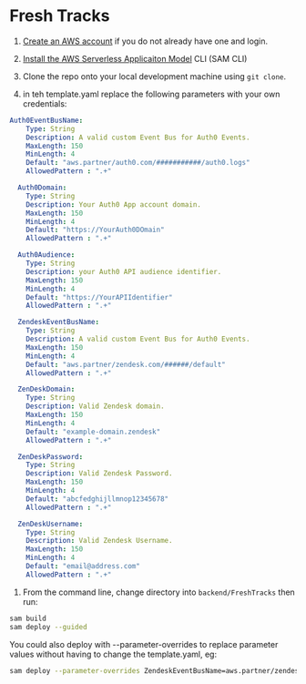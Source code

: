 
# Fresh Tracks

1. [Create an AWS account](https://portal.aws.amazon.com/gp/aws/developer/registration/index.html) if you do not already have one and login.

1. [Install the AWS Serverless Applicaiton Model](https://docs.aws.amazon.com/serverless-application-model/latest/developerguide/serverless-sam-cli-install.html) CLI (SAM CLI)

1. Clone the repo onto your local development machine using `git clone`.


1. in teh template.yaml replace the following parameters with your own credentials:

```yaml
Auth0EventBusName:
    Type: String
    Description: A valid custom Event Bus for Auth0 Events.
    MaxLength: 150
    MinLength: 4
    Default: "aws.partner/auth0.com/###########/auth0.logs"
    AllowedPattern : ".+"

  Auth0Domain:
    Type: String
    Description: Your Auth0 App account domain.
    MaxLength: 150
    MinLength: 4
    Default: "https://YourAuth0DOmain"
    AllowedPattern : ".+"

  Auth0Audience:
    Type: String
    Description: your Auth0 API audience identifier.
    MaxLength: 150
    MinLength: 4
    Default: "https://YourAPIIdentifier"
    AllowedPattern : ".+"

  ZendeskEventBusName:
    Type: String
    Description: A valid custom Event Bus for Auth0 Events.
    MaxLength: 150
    MinLength: 4
    Default: "aws.partner/zendesk.com/######/default"
    AllowedPattern : ".+"

  ZenDeskDomain:
    Type: String
    Description: Valid Zendesk domain.
    MaxLength: 150
    MinLength: 4
    Default: "example-domain.zendesk"
    AllowedPattern : ".+"

  ZenDeskPassword:
    Type: String
    Description: Valid Zendesk Password.
    MaxLength: 150
    MinLength: 4
    Default: "abcfedghijllmnop12345678"
    AllowedPattern : ".+"

  ZenDeskUsername:
    Type: String
    Description: Valid Zendesk Username.
    MaxLength: 150
    MinLength: 4
    Default: "email@address.com"
    AllowedPattern : ".+"
```

1. From the command line, change directory into `backend/FreshTracks` then run:

```bash
sam build
sam deploy --guided
```
You could also deploy with --parameter-overrides to replace parameter values without having to change the template.yaml, eg:

```bash
sam deploy --parameter-overrides ZendeskEventBusName=aws.partner/zendesk.com/0000000/default ZenDeskDomain=account.zendesk ZenDeskPassword=12345 ZenDeskUsername=agentEmailAddress Auth0EventBusName=aws.partner/auth0.com/00000/auth0.logs
```